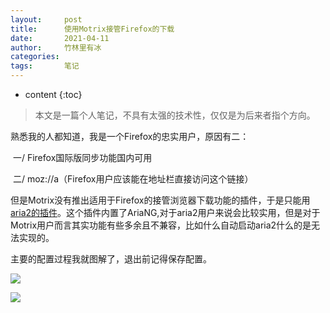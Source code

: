 ```yaml
---
layout:     post
title:      使用Motrix接管Firefox的下载
date:       2021-04-11
author:     竹林里有冰
categories: 
tags:       笔记
---
```


* content
{:toc}

> 本文是一篇个人笔记，不具有太强的技术性，仅仅是为后来者指个方向。

熟悉我的人都知道，我是一个Firefox的忠实用户，原因有二：

​	一/ Firefox国际版同步功能国内可用

​	二/ moz://a（Firefox用户应该能在地址栏直接访问这个链接）

但是Motrix没有推出适用于Firefox的接管浏览器下载功能的插件，于是只能用[aria2的插件](https://addons.mozilla.org/firefox/addon/aria2-integration)。这个插件内置了AriaNG,对于aria2用户来说会比较实用，但是对于Motrix用户而言其实功能有些多余且不兼容，比如什么自动启动aria2什么的是无法实现的。

主要的配置过程我就图解了，退出前记得保存配置。

![](https://storage.zhullyb.top/PicBed/2021-04-11_14-29.png?raw)

![](https://storage.zhullyb.top/PicBed/2021-04-11_14-35.png?raw)

